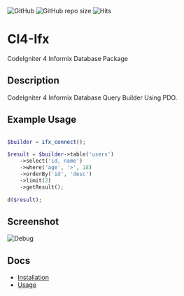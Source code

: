![GitHub](https://img.shields.io/github/license/nfaiz/ci4-ifx)
![GitHub repo size](https://img.shields.io/github/repo-size/nfaiz/ci4-ifx?label=size)
![Hits](https://hits.seeyoufarm.com/api/count/incr/badge.svg?url=nfaiz/ci4-ifx)

# CI4-Ifx
CodeIgniter 4 Informix Database Package

## Description
CodeIgniter 4 Informix Database Query Builder Using PDO.


## Example Usage
```php

$builder = ifx_connect();

$result = $builder->table('users')
    ->select('id, name')
    ->where('age', '>', 18)
    ->orderBy('id', 'desc')
    ->limit(2)
    ->getResult();

d($result);
```

## Screenshot

<img src="https://user-images.githubusercontent.com/1330109/129663982-da6196c4-92c9-4731-a3e1-005881784efe.png" alt="Debug">

## Docs
* [Installation](docs/INSTALLATION.md)
* [Usage](docs/USAGE.md)
